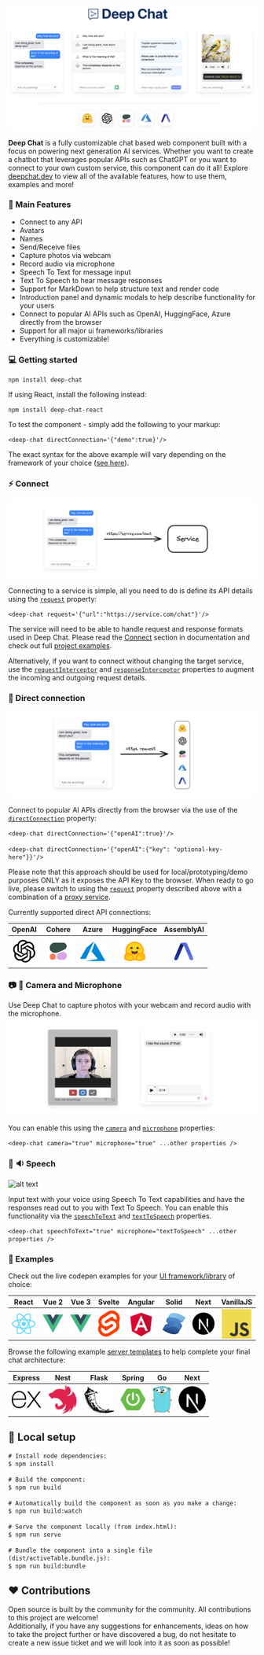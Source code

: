 <br />

![Deep Chat](../assets/readme/banner.png)

<b>Deep Chat</b> is a fully customizable chat based web component built with a focus on powering next generation AI services. Whether you want to create a chatbot that leverages popular APIs such as ChatGPT or you want to connect to your own custom service, this component can do it all! Explore [deepchat.dev](https://deepchat.dev/) to view all of the available features, how to use them, examples and more!

### :rocket: Main Features

- Connect to any API
- Avatars
- Names
- Send/Receive files
- Capture photos via webcam
- Record audio via microphone
- Speech To Text for message input
- Text To Speech to hear message responses
- Support for MarkDown to help structure text and render code
- Introduction panel and dynamic modals to help describe functionality for your users
- Connect to popular AI APIs such as OpenAI, HuggingFace, Azure directly from the browser
- Support for all major ui frameworks/libraries
- Everything is customizable!

### :computer: Getting started

```
npm install deep-chat
```

If using React, install the following instead:

```
npm install deep-chat-react
```

To test the component - simply add the following to your markup:

```
<deep-chat directConnection='{"demo":true}'/>
```

The exact syntax for the above example will vary depending on the framework of your choice ([see here](https://activetable.io/examples/frameworks)).

### :zap: Connect

![Connect](./assets/readme/connect.png)

Connecting to a service is simple, all you need to do is define its API details using the [`request`](https://deepchat.dev/docs/connect#request) property:

```
<deep-chat request='{"url":"https://service.com/chat"}'/>
```

The service will need to be able to handle request and response formats used in Deep Chat. Please read the [Connect](https://deepchat.dev/docs/connect) section in documentation and check out full [project examples](WORK).

Alternatively, if you want to connect without changing the target service, use the [`requestInterceptor`](https://deepchat.dev/docs/interceptors#requestInterceptor) and [`responseInterceptor`](https://deepchat.dev/docs/interceptors#responseInterceptor) properties to augment the incoming and outgoing request details.

### :electric_plug: Direct connection

![Direct connection](./assets/readme/direct-connect.png)

Connect to popular AI APIs directly from the browser via the use of the [`directConnection`](https://deepchat.dev/docs/directConnection/#directConnection) property:

```
<deep-chat directConnection='{"openAI":true}'/>

<deep-chat directConnection='{"openAI":{"key": "optional-key-here"}}'/>
```

Please note that this approach should be used for local/prototyping/demo purposes ONLY as it exposes the API Key to the browser. When ready to go live, please switch to using the [`request`](https://deepchat.dev/docs/connect#request) property described above with a combination of a [proxy service](https://github.com/OvidijusParsiunas/deep-chat/tree/main/example-servers).

Currently supported direct API connections:

| OpenAI                                                                                                                                                               | Cohere                                                                                                                                                         | Azure                                                                                                                                                                                        | HuggingFace                                                                                                                                                                                        | AssemblyAI                                                                                                                                                        |
| -------------------------------------------------------------------------------------------------------------------------------------------------------------------- | -------------------------------------------------------------------------------------------------------------------------------------------------------------- | -------------------------------------------------------------------------------------------------------------------------------------------------------------------------------------------- | -------------------------------------------------------------------------------------------------------------------------------------------------------------------------------------------------- | ----------------------------------------------------------------------------------------------------------------------------------------------------------------- |
| <a href="https://openai.com/blog/openai-api" target="_blank"><img src="./website/static/img/openAILogo.png" width="45" style="display: block; margin: 0 auto;"/></a> | <a href="https://docs.cohere.com/docs" target="_blank"><img src="./website/static/img/cohereLogo.png" width="60" style="display: block; margin: 0 auto;"/></a> | <a href="https://learn.microsoft.com/en-gb/azure/cognitive-services/" target="_blank"><img src="./website/static/img/azureLogo.png" width="52" style="display: block; margin: 0 auto;"/></a> | <a href="https://learn.microsoft.com/en-gb/azure/cognitive-services/" target="_blank"><img src="./website/static/img/huggingFaceLogo.png" width="57" style="display: block; margin: 0 auto;"/></a> | <a href="https://www.assemblyai.com/" target="_blank"><img src="./website/static/img/assemblyAILogo.png" width="39" style="display: block; margin: 0 auto;"/></a> |

### :camera: :microphone: Camera and Microphone

Use Deep Chat to capture photos with your webcam and record audio with the microphone.
![Capture](./assets/readme/capture.png)

You can enable this using the [`camera`](https://deepchat.dev/docs/files#camera) and [`microphone`](https://deepchat.dev/docs/files#microphone) properties:

```
<deep-chat camera="true" microphone="true" ...other properties />
```

### :microphone: :sound: Speech

![alt text](./assets/readme/title.png)

Input text with your voice using Speech To Text capabilities and have the responses read out to you with Text To Speech. You can enable this functionality via the [`speechToText`](HERE) and [`textToSpeech`](HERE) properties.

```
<deep-chat speechToText="true" microphone="textToSpeech" ...other properties />
```

### :beginner: Examples

Check out the live codepen examples for your [UI framework/library](https://deepchat.dev/examples/frameworks) of choice:

| React                                                                                                                                                                                              | Vue 2                                                                                                                                                                                           | Vue 3                                                                                                                                                                                           | Svelte                                                                                                                                                                                              | Angular                                                                                                                                                                                                               | Solid                                                                                                                                                                                                                    | Next                                                                                                                                                                                                                                                                                                                                                     | VanillaJS                                                                                                                                                                                                 |
| -------------------------------------------------------------------------------------------------------------------------------------------------------------------------------------------------- | ----------------------------------------------------------------------------------------------------------------------------------------------------------------------------------------------- | ----------------------------------------------------------------------------------------------------------------------------------------------------------------------------------------------- | --------------------------------------------------------------------------------------------------------------------------------------------------------------------------------------------------- | --------------------------------------------------------------------------------------------------------------------------------------------------------------------------------------------------------------------- | ------------------------------------------------------------------------------------------------------------------------------------------------------------------------------------------------------------------------ | -------------------------------------------------------------------------------------------------------------------------------------------------------------------------------------------------------------------------------------------------------------------------------------------------------------------------------------------------------- | --------------------------------------------------------------------------------------------------------------------------------------------------------------------------------------------------------- |
| <a href="https://codesandbox.io/s/deep-chat-react-ythnyl?file=/src/App.tsx" target="_blank"><img src="./website/static/img/reactLogo.png" width="60" style="display: block; margin: 0 auto;"/></a> | <a href="https://codesandbox.io/s/deep-chat-vue2-cdqpt2?file=/src/App.vue" target="_blank"><img src="./website/static/img/vueLogo.png" width="60" style="display: block; margin: 0 auto;"/></a> | <a href="https://codesandbox.io/s/deep-chat-vue3-7y99jq?file=/src/App.vue" target="_blank"><img src="./website/static/img/vueLogo.png" width="60" style="display: block; margin: 0 auto;"/></a> | <a href="https://codesandbox.io/s/deep-chat-svelte-832jcc?file=/App.svelte" target="_blank"><img src="./website/static/img/svelteLogo.png" width="45" style="display: block; margin: 0 auto;"/></a> | <a href="https://codesandbox.io/s/deep-chat-angular-mk2v62?file=/src/app/app.component.html" target="_blank"><img src="./website/static/img/angularLogo.png" width="66" style="display: block; margin: 0 auto;"/></a> | <a href="https://codesandbox.io/p/sandbox/deep-chat-solidjs-nnx9nc?file=%2Fsrc%2FApp.tsx%3A1%2C1" target="_blank"><img src="./website/static/img/solidLogo.png" width="60" style="display: block; margin: 0 auto;"/></a> | <a href="https://codesandbox.io/p/sandbox/deep-chat-nextjs-pvyy5p?selection=%5B%7B%22endColumn%22%3A30%2C%22endLineNumber%22%3A28%2C%22startColumn%22%3A30%2C%22startLineNumber%22%3A28%7D%5D&file=%2Fpages%2Findex.tsx%3A13%2C30" target="_blank"><img src="./website/static/img/nextLogo.png" width="60" style="display: block; margin: 0 auto;"/></a> | <a href="https://codesandbox.io/s/deep-chat-vanillajs-v2ywnv?file=/index.html" target="_blank"><img src="./website/static/img/vanillaJSLogo.png" width="60" style="display: block; margin: 0 auto;"/></a> |

Browse the following example [server templates](WORK) to help complete your final chat architecture:

| Express                                                                                                                                                                                                                  | Nest                                                                                                                                                                                                                 | Flask                                                                                                                                                                                                                  | Spring                                                                                                                                                                                                                         | Go                                                                                                                                                                                                        | Next                                                                                                                                                                                                            |
| ------------------------------------------------------------------------------------------------------------------------------------------------------------------------------------------------------------------------ | -------------------------------------------------------------------------------------------------------------------------------------------------------------------------------------------------------------------- | ---------------------------------------------------------------------------------------------------------------------------------------------------------------------------------------------------------------------- | ------------------------------------------------------------------------------------------------------------------------------------------------------------------------------------------------------------------------------ | --------------------------------------------------------------------------------------------------------------------------------------------------------------------------------------------------------- | --------------------------------------------------------------------------------------------------------------------------------------------------------------------------------------------------------------- |
| <a href="https://github.com/OvidijusParsiunas/deep-chat/tree/main/example-servers/node/express" target="_blank"><img src="./website/static/img/expressLogo.png" width="60" style="display: block; margin: 0 auto;"/></a> | <a href="https://github.com/OvidijusParsiunas/deep-chat/tree/main/example-servers/node/nestjs" target="_blank"><img src="./website/static/img/nestLogo.png" width="60" style="display: block; margin: 0 auto;"/></a> | <a href="https://github.com/OvidijusParsiunas/deep-chat/tree/main/example-servers/python/flask" target="_blank"><img src="./website/static/img/flaskLogo.png" width="60" style="display: block; margin: 0 auto;"/></a> | <a href="https://github.com/OvidijusParsiunas/deep-chat/tree/main/example-servers/java/springboot" target="_blank"><img src="./website/static/img/springBootLogo.png" width="50" style="display: block; margin: 0 auto;"/></a> | <a href="https://github.com/OvidijusParsiunas/deep-chat/tree/main/example-servers/go" target="_blank"><img src="./website/static/img/goLogo.png" width="40" style="display: block; margin: 0 auto;"/></a> | <a href="https://github.com/OvidijusParsiunas/deep-chat/tree/main/example-servers/nextjs" target="_blank"><img src="./website/static/img/nextLogo.png" width="55" style="display: block; margin: 0 auto;"/></a> |

## :construction_worker: Local setup

```
# Install node dependencies:
$ npm install

# Build the component:
$ npm run build

# Automatically build the component as soon as you make a change:
$ npm run build:watch

# Serve the component locally (from index.html):
$ npm run serve

# Bundle the component into a single file (dist/activeTable.bundle.js):
$ npm run build:bundle
```

## :heart: Contributions

Open source is built by the community for the community. All contributions to this project are welcome!<br>
Additionally, if you have any suggestions for enhancements, ideas on how to take the project further or have discovered a bug, do not hesitate to create a new issue ticket and we will look into it as soon as possible!
